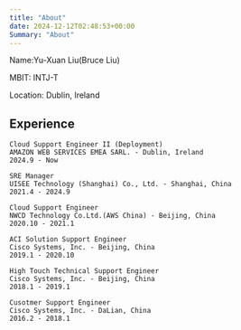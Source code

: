 ```yaml
---
title: "About"
date: 2024-12-12T02:48:53+00:00
Summary: "About"
---
```


Name:Yu-Xuan Liu(Bruce Liu)

MBIT: INTJ-T

Location: Dublin, Ireland

## Experience
```
Cloud Support Engineer II (Deployment)
AMAZON WEB SERVICES EMEA SARL. - Dublin, Ireland
2024.9 - Now
```

```
SRE Manager
UISEE Technology (Shanghai) Co., Ltd. - Shanghai, China
2021.4 - 2024.9
```

```
Cloud Support Engineer
NWCD Technology Co.Ltd.(AWS China) - Beijing, China
2020.10 - 2021.1
```

```
ACI Solution Support Engineer
Cisco Systems, Inc. - Beijing, China
2019.1 - 2020.10
```

```
High Touch Technical Support Engineer
Cisco Systems, Inc. - Beijing, China
2018.1 - 2019.1
```

```
Cusotmer Support Engineer
Cisco Systems, Inc. - DaLian, China
2016.2 - 2018.1
```